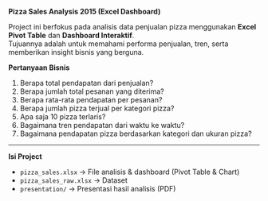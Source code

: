 **Pizza Sales Analysis 2015 (Excel Dashboard)**

Project ini berfokus pada analisis data penjualan pizza menggunakan **Excel Pivot Table** dan **Dashboard Interaktif**.  
Tujuannya adalah untuk memahami performa penjualan, tren, serta memberikan insight bisnis yang berguna.

**Pertanyaan Bisnis**
1. Berapa total pendapatan dari penjualan?  
2. Berapa jumlah total pesanan yang diterima? 
3. Berapa rata-rata pendapatan per pesanan? 
4. Berapa jumlah pizza terjual per kategori pizza?
5. Apa saja 10 pizza terlaris?
6. Bagaimana tren pendapatan dari waktu ke waktu?
7. Bagaimana pendapatan pizza berdasarkan kategori dan ukuran pizza?
---
**Isi Project**
- `pizza_sales.xlsx` → File analisis & dashboard (Pivot Table & Chart)  
- `pizza_sales_raw.xlsx` → Dataset 
- `presentation/` → Presentasi hasil analisis (PDF)  
